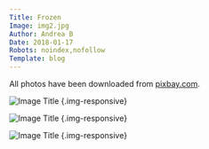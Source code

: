 ```yaml
---
Title: Frozen
Image: img2.jpg
Author: Andrea B
Date: 2018-01-17
Robots: noindex,nofollow
Template: blog
---
```

All photos have been downloaded from [pixbay.com](https://pixabay.com/).

![Image Title](%base_url%/content/blog/frozen/001.jpg) {.img-responsive}

![Image Title](%base_url%/content/blog/frozen/002.jpg) {.img-responsive}

![Image Title](%base_url%/content/blog/frozen/003.jpg) {.img-responsive}
